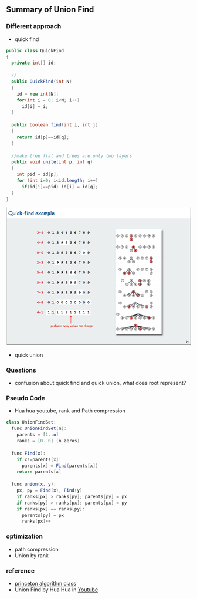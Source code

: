 ## Summary of Union Find

### Different approach
- quick find
```java
public class QuickFind
{
  private int[] id;
  
  //
  public QuickFind(int N)
  {
    id = new int[N];
    for(int i = 0; i<N; i++)
      id[i] = i;
  }
  
  public boolean find(int i, int j)
  {
    return id[p]==id[q];
  }
  
  //make tree flat and trees are only two layers
  public void unite(int p, int q)
  {
    int pid = id[p];
    for (int i=0; i<id.length; i++)
      if(id[i]==pid) id[i] = id[q];
  }
}
```
![](images/quick-find.png)

- quick union 

### Questions
- confusion about quick find and quick union, what does root represent?

### Pseudo Code
- Hua hua youtube, rank and Path compression
```java 
class UnionFindSet:
  func UnionFindSet(n):
    parents = [1..n]
    ranks = [0..0] (n zeros)
    
  func Find(x):
    if x!=parents[x]:
      parents[x] = Find(parents[x])
    return parents[x]
   
  func union(x, y):
    px, py = Find(x), Find(y)
    if ranks[px] > ranks[py]; parents[py] = px
    if ranks[py] > ranks[px]; parents[px] = py
    if ranks[px] == ranks[py]:
      parents[py] = px
      ranks[px]++

```



### optimization
- path compression
- Union by rank








### reference
- [princeton algorithm class](https://www.cs.princeton.edu/~rs/AlgsDS07/01UnionFind.pdf)
- Union Find by Hua Hua in [Youtube](https://www.youtube.com/watch?v=VJnUwsE4fWA&t=319s)
